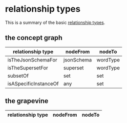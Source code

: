 # relationship types

This is a summary of the basic [relationship types](../glossary/relationshipTypes.md).

## the concept graph

| relationship type | nodeFrom | nodeTo |
| ----- | ----- | ----- |
| isTheJsonSchemaFor | jsonSchema | wordType |
| isTheSupersetFor | superset | wordType |
| subsetOf | set | set |
| isASpecificInstanceOf | any | set |

## the grapevine

| relationship type | nodeFrom | nodeTo |
| ----- | ----- | -----|

